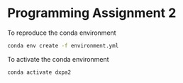 # Programming Assignment 2

To reproduce the conda environment

```bash
conda env create -f environment.yml
```

To activate the conda environment

```bash
conda activate dxpa2
```
